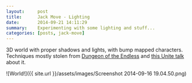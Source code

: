 ```yaml
---
layout:     post
title:      Jack Move - Lighting
date:       2014-09-21 14:11:29
summary:    Experimenting with some lighting and stuff...
categories: [posts, jack-move]
---
```


3D world with proper shadows and lights, with bump mapped characters. Techniques mostly stolen from [Dungeon of the Endless](http://store.steampowered.com/app/249050/) and [this Unite talk](https://www.youtube.com/watch?v=zPQOHX9hiL0&list=PLX2vGYjWbI0RP5YmvwgqgJQrHGul-Tnr_&index=36) about it.

![World!]({{ site.url }}/assets/images/Screenshot 2014-09-16 19.04.50.png)